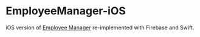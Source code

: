# EmployeeManager-iOS
iOS version of [Employee Manager](https://github.com/johnchoi96/EmployeeManager) re-implemented with Firebase and Swift.
